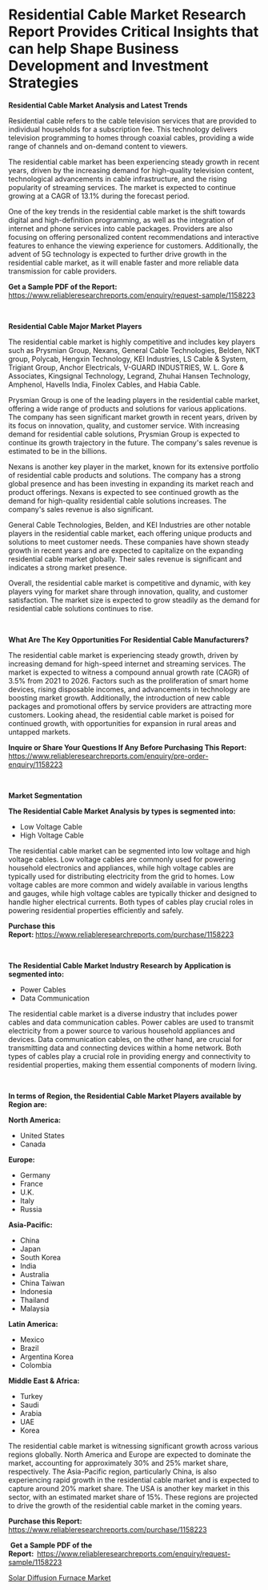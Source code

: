 <p><h1>Residential Cable Market Research Report Provides Critical Insights that can help Shape Business Development and Investment Strategies</h1></p><p><strong>Residential Cable Market Analysis and Latest Trends</strong></p>
<p><p>Residential cable refers to the cable television services that are provided to individual households for a subscription fee. This technology delivers television programming to homes through coaxial cables, providing a wide range of channels and on-demand content to viewers.</p><p>The residential cable market has been experiencing steady growth in recent years, driven by the increasing demand for high-quality television content, technological advancements in cable infrastructure, and the rising popularity of streaming services. The market is expected to continue growing at a CAGR of 13.1% during the forecast period.</p><p>One of the key trends in the residential cable market is the shift towards digital and high-definition programming, as well as the integration of internet and phone services into cable packages. Providers are also focusing on offering personalized content recommendations and interactive features to enhance the viewing experience for customers. Additionally, the advent of 5G technology is expected to further drive growth in the residential cable market, as it will enable faster and more reliable data transmission for cable providers.</p></p>
<p><strong>Get a Sample PDF of the Report:&nbsp;</strong> <a href="https://www.reliableresearchreports.com/enquiry/request-sample/1158223">https://www.reliableresearchreports.com/enquiry/request-sample/1158223</a></p>
<p>&nbsp;</p>
<p><strong>Residential Cable Major Market Players</strong></p>
<p><p>The residential cable market is highly competitive and includes key players such as Prysmian Group, Nexans, General Cable Technologies, Belden, NKT group, Polycab, Hengxin Technology, KEI Industries, LS Cable & System, Trigiant Group, Anchor Electricals, V-GUARD INDUSTRIES, W. L. Gore & Associates, Kingsignal Technology, Legrand, Zhuhai Hansen Technology, Amphenol, Havells India, Finolex Cables, and Habia Cable.</p><p>Prysmian Group is one of the leading players in the residential cable market, offering a wide range of products and solutions for various applications. The company has seen significant market growth in recent years, driven by its focus on innovation, quality, and customer service. With increasing demand for residential cable solutions, Prysmian Group is expected to continue its growth trajectory in the future. The company's sales revenue is estimated to be in the billions.</p><p>Nexans is another key player in the market, known for its extensive portfolio of residential cable products and solutions. The company has a strong global presence and has been investing in expanding its market reach and product offerings. Nexans is expected to see continued growth as the demand for high-quality residential cable solutions increases. The company's sales revenue is also significant.</p><p>General Cable Technologies, Belden, and KEI Industries are other notable players in the residential cable market, each offering unique products and solutions to meet customer needs. These companies have shown steady growth in recent years and are expected to capitalize on the expanding residential cable market globally. Their sales revenue is significant and indicates a strong market presence.</p><p>Overall, the residential cable market is competitive and dynamic, with key players vying for market share through innovation, quality, and customer satisfaction. The market size is expected to grow steadily as the demand for residential cable solutions continues to rise.</p></p>
<p>&nbsp;</p>
<p><strong>What Are The Key Opportunities For Residential Cable Manufacturers?</strong></p>
<p><p>The residential cable market is experiencing steady growth, driven by increasing demand for high-speed internet and streaming services. The market is expected to witness a compound annual growth rate (CAGR) of 3.5% from 2021 to 2026. Factors such as the proliferation of smart home devices, rising disposable incomes, and advancements in technology are boosting market growth. Additionally, the introduction of new cable packages and promotional offers by service providers are attracting more customers. Looking ahead, the residential cable market is poised for continued growth, with opportunities for expansion in rural areas and untapped markets.</p></p>
<p><strong>Inquire or Share Your Questions If Any Before Purchasing This Report:</strong> <a href="https://www.reliableresearchreports.com/enquiry/pre-order-enquiry/1158223">https://www.reliableresearchreports.com/enquiry/pre-order-enquiry/1158223</a></p>
<p>&nbsp;</p>
<p><strong>Market Segmentation</strong></p>
<p><strong>The Residential Cable Market Analysis by types is segmented into:</strong></p>
<p><ul><li>Low Voltage Cable</li><li>High Voltage Cable</li></ul></p>
<p><p>The residential cable market can be segmented into low voltage and high voltage cables. Low voltage cables are commonly used for powering household electronics and appliances, while high voltage cables are typically used for distributing electricity from the grid to homes. Low voltage cables are more common and widely available in various lengths and gauges, while high voltage cables are typically thicker and designed to handle higher electrical currents. Both types of cables play crucial roles in powering residential properties efficiently and safely.</p></p>
<p><strong>Purchase this Report:&nbsp;</strong><a href="https://www.reliableresearchreports.com/purchase/1158223">https://www.reliableresearchreports.com/purchase/1158223</a></p>
<p>&nbsp;</p>
<p><strong>The Residential Cable Market Industry Research by Application is segmented into:</strong></p>
<p><ul><li>Power Cables</li><li>Data Communication</li></ul></p>
<p><p>The residential cable market is a diverse industry that includes power cables and data communication cables. Power cables are used to transmit electricity from a power source to various household appliances and devices. Data communication cables, on the other hand, are crucial for transmitting data and connecting devices within a home network. Both types of cables play a crucial role in providing energy and connectivity to residential properties, making them essential components of modern living.</p></p>
<p>&nbsp;</p>
<p><strong>In terms of Region, the Residential Cable Market Players available by Region are:</strong></p>
<p>
    <p> <strong> North America: </strong>
        <ul>
            <li>United States</li>
            <li>Canada</li>
        </ul>
        </p> 
    <p> <strong> Europe: </strong>
        <ul>
            <li>Germany</li>
            <li>France</li>
            <li>U.K.</li>
            <li>Italy</li>
            <li>Russia</li>
        </ul>
        </p> 
    <p> <strong> Asia-Pacific: </strong>
        <ul>
            <li>China</li>
            <li>Japan</li>
            <li>South Korea</li>
            <li>India</li>
            <li>Australia</li>
            <li>China Taiwan</li>
            <li>Indonesia</li>
            <li>Thailand</li>
            <li>Malaysia</li>
        </ul>
        </p> 
    <p> <strong> Latin America: </strong>
        <ul>
            <li>Mexico</li>
            <li>Brazil</li>
            <li>Argentina Korea</li>
            <li>Colombia</li>
        </ul>
        </p> 
    <p> <strong> Middle East & Africa: </strong>
        <ul>
            <li>Turkey</li>
            <li>Saudi</li>
            <li>Arabia</li>
            <li>UAE</li>
            <li>Korea</li>
        </ul>
    </p>
    </p>
<p><p>The residential cable market is witnessing significant growth across various regions globally. North America and Europe are expected to dominate the market, accounting for approximately 30% and 25% market share, respectively. The Asia-Pacific region, particularly China, is also experiencing rapid growth in the residential cable market and is expected to capture around 20% market share. The USA is another key market in this sector, with an estimated market share of 15%. These regions are projected to drive the growth of the residential cable market in the coming years.</p></p>
<p><strong>Purchase this Report: </strong><a href="https://www.reliableresearchreports.com/purchase/1158223">https://www.reliableresearchreports.com/purchase/1158223</a></p>
<p>&nbsp;<strong>Get a Sample PDF of the Report:&nbsp;&nbsp;</strong><a href="https://www.reliableresearchreports.com/enquiry/request-sample/1158223">https://www.reliableresearchreports.com/enquiry/request-sample/1158223</a></p>
<p><strong></strong></p>
<p><p><a href="https://github.com/GroverBarry/Market-Research-Report-List-4/blob/main/solar-diffusion-furnace-market.md">Solar Diffusion Furnace Market</a></p></p>